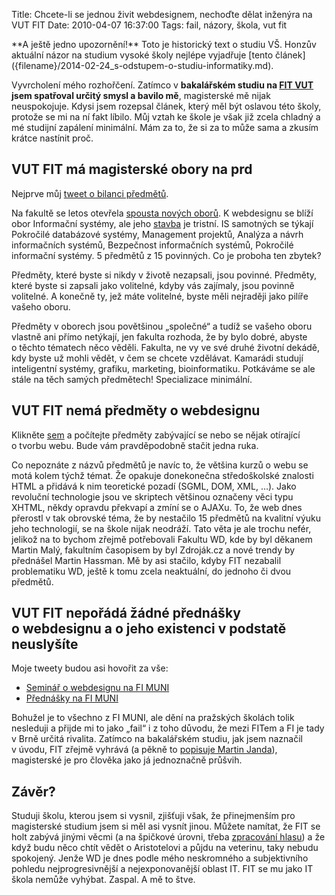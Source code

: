 Title: Chcete-li se jednou živit webdesignem, nechoďte dělat inženýra na VUT FIT
Date: 2010-04-07 16:37:00
Tags: fail, názory, škola, vut fit

<div class="alert alert-danger" markdown="1">
**A ještě jedno upozornění!** Toto je historický text o studiu VŠ. Honzův aktuální názor na studium vysoké školy nejlépe vyjadřuje [tento článek]({filename}/2014-02-24_s-odstupem-o-studiu-informatiky.md).
</div>

Vyvrcholení mého rozhořčení. Zatímco v **bakalářském studiu na [FIT VUT](http://www.fit.vutbr.cz) jsem spatřoval určitý smysl a bavilo mě**, magisterské mě nijak neuspokojuje. Kdysi jsem rozepsal článek, který měl být oslavou této školy, protože se mi na ní fakt líbilo. Můj vztah ke škole je však již zcela chladný a mé studijní zapálení minimální. Mám za to, že si za to může sama a zkusím krátce nastínit proč.

## VUT FIT má magisterské obory na prd

Nejprve můj [tweet o bilanci předmětů](https://twitter.com/honzajavorek/status/11262501696).

Na fakultě se letos otevřela [spousta nových oborů](http://www.fit.vutbr.cz/study/msc/program-l.php?id=6). K webdesignu se blíží obor Informační systémy, ale jeho [stavba](http://www.fit.vutbr.cz/study/msc/stplan-l.php?id=91) je tristní. IS samotných se týkají Pokročilé databázové systémy, Management projektů, Analýza a návrh informačních systémů, Bezpečnost informačních systémů, Pokročilé informační systémy. 5 předmětů z 15 povinných. Co je proboha ten zbytek?

Předměty, které byste si nikdy v životě nezapsali, jsou povinné. Předměty, které byste si zapsali jako volitelné, kdyby vás zajímaly, jsou povinně volitelné. A konečně ty, jež máte volitelné, byste měli nejraději jako pilíře vašeho oboru.

Předměty v oborech jsou povětšinou „společné“ a tudíž se vašeho oboru vlastně ani přímo netýkají, jen fakulta rozhoda, že by bylo dobré, abyste o těchto tématech něco věděli. Fakulta, ne vy ve své druhé životní dekádě, kdy byste už mohli vědět, v čem se chcete vzdělávat. Kamarádi studují inteligentní systémy, grafiku, marketing, bioinformatiku. Potkáváme se ale stále na těch samých předmětech! Specializace minimální.

## VUT FIT nemá předměty o webdesignu

Klikněte [sem](http://www.fit.vutbr.cz/study/course-l.php) a počítejte předměty zabývající se nebo se nějak otírající o tvorbu webu. Bude vám pravděpodobně stačit jedna ruka.

Co nepoznáte z názvů předmětů je navíc to, že většina kurzů o webu se motá kolem týchž témat. Že opakuje donekonečna středoškolské znalosti HTML a přidává k nim teoretické pozadí (SGML, DOM, XML, …). Jako revoluční technologie jsou ve skriptech většinou označeny věci typu XHTML, někdy opravdu překvapí a zmíní se o AJAXu. To, že web dnes přerostl v tak obrovské téma, že by nestačilo 15 předmětů na kvalitní výuku jeho technologií, se na škole nijak neodráží. Tato věta je ale trochu nefér, jelikož na to bychom zřejmě potřebovali Fakultu WD, kde by byl děkanem Martin Malý, fakultním časopisem by byl Zdroják.cz a nové trendy by přednášel Martin Hassman. Mě by asi stačilo, kdyby FIT nezabalil problematiku WD, ještě k tomu zcela neaktuální, do jednoho či dvou předmětů.

## VUT FIT nepořádá žádné přednášky o webdesignu a o jeho existenci v podstatě neuslyšíte

Moje tweety budou asi hovořit za vše:

-   [Seminář o webdesignu na FI MUNI](http://twitter.com/honzajavorek/statuses/11758034097)
-   [Přednášky na FI MUNI](http://twitter.com/honzajavorek/statuses/11327777859)

Bohužel je to všechno z FI MUNI, ale dění na pražských školách tolik nesleduji a přijde mi to jako „fail“ i z toho důvodu, že mezi FITem a FI je tady v Brně určitá rivalita. Zatímco na bakalářském studiu, jak jsem naznačil v úvodu, FIT zřejmě vyhrává (a pěkně to [popisuje Martin Janda](http://oldblog.martinjanda.com/ostatni/mu-fi-vs-vut-fit/)), magisterské je pro člověka jako já jednoznačně průšvih.

## Závěr?

Studuji školu, kterou jsem si vysnil, zjišťuji však, že přinejmenším pro magisterské studium jsem si měl asi vysnít jinou. Můžete namítat, že FIT se holt zabývá jinými věcmi (a na špičkové úrovni, třeba [zpracování hlasu](http://speech.fit.vutbr.cz/)) a že když budu něco chtít vědět o Aristotelovi a půjdu na veterinu, taky nebudu spokojený. Jenže WD je dnes podle mého neskromného a subjektivního pohledu nejprogresivnější a nejexponovanější oblast IT. FIT se mu jako IT škola nemůže vyhýbat. Zaspal. A mě to štve.
